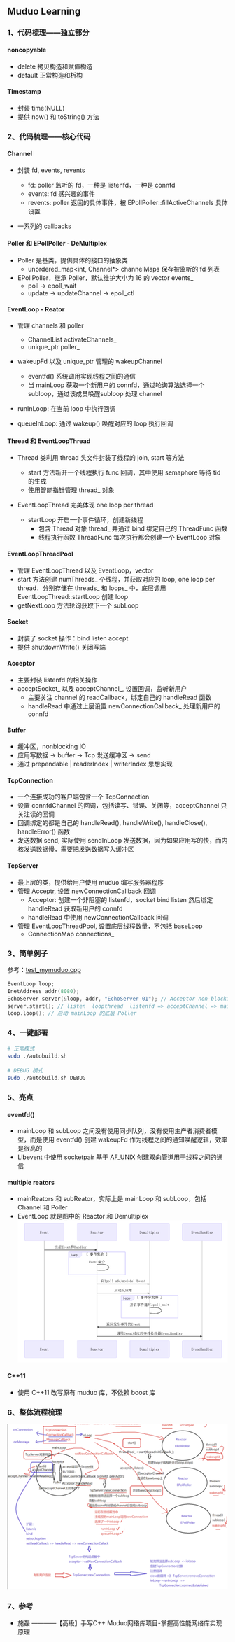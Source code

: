 ## Muduo Learning

### 1、代码梳理——独立部分

#### noncopyable
- delete 拷贝构造和赋值构造
- default 正常构造和析构

#### Timestamp
- 封装 time(NULL) 
- 提供 now() 和 toString() 方法

### 2、代码梳理——核心代码

#### Channel
- 封装 fd, events, revents
    - fd: poller 监听的 fd，一种是 listenfd，一种是 connfd
    - events: fd 感兴趣的事件
    - revents: poller 返回的具体事件，被 EPollPoller::fillActiveChannels 具体设置

- 一系列的 callbacks

#### Poller 和 EPollPoller - DeMultiplex
- Poller 是基类，提供具体的接口的抽象类
    - unordered_map<int, Channel*> channelMaps 保存被监听的 fd 列表
- EPollPoller，继承 Poller，默认维护大小为 16 的 vector events_
    - poll -> epoll_wait
    - update -> updateChannel -> epoll_ctl

#### EventLoop - Reator
- 管理 channels 和 poller
    - ChannelList activateChannels_
    - unique_ptr poller_

- wakeupFd 以及 unique_ptr 管理的 wakeupChannel
    - eventfd() 系统调用实现线程之间的通信
    - 当 mainLoop 获取一个新用户的 connfd，通过轮询算法选择一个 subloop，通过该成员唤醒subloop 处理 channel

- runInLoop: 在当前 loop 中执行回调
- queueInLoop: 通过 wakeup() 唤醒对应的 loop 执行回调

#### Thread 和 EventLoopThread

- Thread 类利用 thread 头文件封装了线程的 join, start 等方法
    - start 方法新开一个线程执行 func 回调，其中使用 semaphore 等待 tid 的生成
    - 使用智能指针管理 thread_ 对象

- EventLoopThread 完美体现 one loop per thread
    - startLoop 开启一个事件循环，创建新线程
        - 包含 Thread 对象 thread_ 并通过 bind 绑定自己的 ThreadFunc 函数
        - 线程执行函数 ThreadFunc 每次执行都会创建一个 EventLoop 对象

#### EventLoopThreadPool
- 管理 EventLoopThread 以及 EventLoop，vector 
- start 方法创建 numThreads_ 个线程，并获取对应的 loop, one loop per thread，分别存储在 threads_ 和 loops_ 中，底层调用 EventLoopThread::startLoop 创建 loop
- getNextLoop 方法轮询获取下一个 subLoop

#### Socket
- 封装了 socket 操作：bind listen accept
- 提供 shutdownWrite() 关闭写端

#### Acceptor
- 主要封装 listenfd 的相关操作
- acceptSocket_ 以及 acceptChannel_, 设置回调，监听新用户
    - 主要关注 channel 的 readCallback，绑定自己的 handleRead 函数
    - handleRead 中通过上层设置 newConnectionCallback_ 处理新用户的 connfd

#### Buffer
- 缓冲区，nonblocking IO
- 应用写数据 -> buffer -> Tcp 发送缓冲区 -> send
- 通过 prependable | readerIndex | writerIndex 思想实现

#### TcpConnection
- 一个连接成功的客户端包含一个 TcpConnection
- 设置 connfdChannel 的回调，包括读写、错误、关闭等，acceptChannel 只关注读的回调
- 回调绑定的都是自己的 handleRead(), handleWrite(), handleClose(), handleError() 函数
- 发送数据 send, 实际使用 sendInLoop 发送数据，因为如果应用写的快，而内核发送数据慢，需要把发送数据写入缓冲区

#### TcpServer
- 最上层的类，提供给用户使用 muduo 编写服务器程序
- 管理 Acceptr, 设置 newConnectionCallback 回调
    - Acceptor: 创建一个非阻塞的 listenfd，socket bind listen 然后绑定 handleRead 获取新用户的 connfd
    - handleRead 中使用 newConnectionCallback 回调
- 管理 EventLoopThreadPool, 设置底层线程数量，不包括 baseLoop
    - ConnectionMap connections_

### 3、简单例子
参考：[test_mymuduo.cpp](./example/test_mymuduo.cpp)
```cpp
EventLoop loop;
InetAddress addr(8080);
EchoServer server(&loop, addr, "EchoServer-01"); // Acceptor non-blocking listenfd create bind
server.start(); // listen  loopthread  listenfd => acceptChannel => mainLoop =>
loop.loop(); // 启动 mainLoop 的底层 Poller
```

### 4、一键部署

```sh
# 正常模式
sudo ./autobuild.sh 

# DEBUG 模式
sudo ./autobuild.sh DEBUG
```

### 5、亮点

#### eventfd()
- mainLoop 和 subLoop 之间没有使用同步队列，没有使用生产者消费者模型，而是使用 eventfd() 创建 wakeupFd 作为线程之间的通知唤醒逻辑，效率是很高的
- Libevent 中使用 socketpair 基于 AF_UNIX 创建双向管道用于线程之间的通信

#### multiple reators
- mainReators 和 subReator，实际上是 mainLoop 和 subLoop，包括 Channel 和 Poller
- EventLoop 就是图中的 Reactor 和 Demultiplex
![reactor](./images/reactor.png)

#### C++11
- 使用 C++11 改写原有 muduo 库，不依赖 boost 库

### 6、整体流程梳理

![muduo](./images/muduo.png)

### 7、参考

- 施磊 ————【高级】手写C++ Muduo网络库项目-掌握高性能网络库实现原理